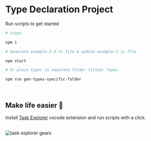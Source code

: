 # Type Declaration Project

Run scripts to get started

```bash
# steps

npm i

# Generate example-2.d.ts file & update example-2.js file

npm start

# Or place types in seperate folder titled: Types

npm run gen-types-specific-folder

```

<br/>


## Make life easier 🤗

Install <a href="https://marketplace.visualstudio.com/items?itemName=spmeesseman.vscode-taskexplorer" target="_blank">Task Explorer</a> vscode extension and run scripts with a click.

<br/>

<img alt="task explorer gears" src="https://spmeesseman.gallerycdn.vsassets.io/extensions/spmeesseman/vscode-taskexplorer/2.9.1/1644024236474/Microsoft.VisualStudio.Services.Icons.Default" style="top:0.5px;visibility:visible">